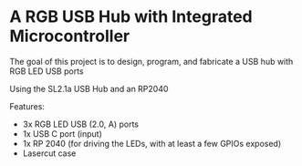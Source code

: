 # A RGB USB Hub with Integrated Microcontroller

The goal of this project is to design, program, and fabricate a USB hub with RGB LED USB ports

Using the SL2.1a USB Hub and an RP2040

Features:
- 3x RGB LED USB (2.0, A) ports
- 1x USB C port (input)
- 1x RP 2040 (for driving the LEDs, with at least a few GPIOs exposed)
- Lasercut case
